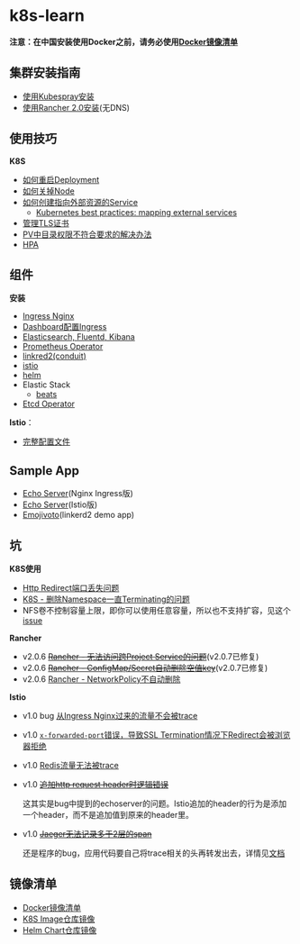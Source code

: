 # k8s-learn

**注意：在中国安装使用Docker之前，请务必使用[Docker镜像清单](installation-guide/docker-mirrors.md)**

## 集群安装指南

* [使用Kubespray安装](installation-guide/kubespray/README.md)
* [使用Rancher 2.0安装](installation-guide/rancher2.0/README.md)(无DNS)

## 使用技巧

**K8S**

* [如何重启Deployment](skills/k8s/how-to-restart-deployment.md)
* [如何关掉Node](skills/k8s/how-to-shutdown-node.md)
* [如何创建指向外部资源的Service](https://kubernetes.io/docs/concepts/services-networking/service/#services-without-selectors)
  * [Kubernetes best practices: mapping external services](https://chinagdg.org/2018/05/kubernetes-best-practices-mapping-external-services/)
* [管理TLS证书](https://chanjarster.github.io/post/k8s-how-to-manage-tls-certs/)
* [PV中目录权限不符合要求的解决办法](https://cloud.ibm.com/docs/containers?topic=containers-cs_troubleshoot_storage#nonroot)
* [HPA](skills/k8s/hpa.md)

## 组件

**安装**

* [Ingress Nginx](addons-guide/ingress)
* [Dashboard配置Ingress](addons-guide/dashboard)
* [Elasticsearch, Fluentd, Kibana](addons-guide/efk)
* [Prometheus Operator](addons-guide/prometheus-operator)
* [linkred2(conduit)](addons-guide/linkerd2)
* [istio](addons-guide/istio/install)
* [helm](addons-guide/helm)
* Elastic Stack
  * [beats](https://github.com/elastic/beats/tree/master/deploy/kubernetes)
* [Etcd Operator](addons-guide/etcd-operator)

**Istio**：

* [完整配置文件](addons-guide/istio/learn/effective-traffic-routing.md)

## Sample App

* [Echo Server](sample-apps/echo-server)(Nginx Ingress版)
* [Echo Server](sample-apps/echo-server-istio)(Istio版)
* [Emojivoto](sample-apps/emojivoto)(linkerd2 demo app)

## 坑

**K8S使用**

* [Http Redirect端口丢失问题](pitfalls/http-302)
* [K8S - 删除Namespace一直Terminating的问题](pitfalls/k8s/namespace-deletion-stuck)
* NFS卷不控制容量上限，即你可以使用任意容量，所以也不支持扩容，见这个[issue](https://github.com/kubernetes-incubator/external-storage/issues/1235#issuecomment-542043620)

**Rancher**

* v2.0.6 ~~[Rancher - 无法访问跨Project Service的问题](pitfalls/rancher/cross-project-traffic)~~(v2.0.7已修复)
* v2.0.6 ~~[Rancher - ConfigMap/Secret自动删除空值key](pitfalls/rancher/configmap-secret-empty-key-deletion)~~(v2.0.7已修复)
* v2.0.6 [Rancher - NetworkPolicy不自动删除](pitfalls/rancher/networkpolicy-not-delete)

**Istio**

* v1.0 bug [从Ingress Nginx过来的流量不会被trace][istio-issue-7963]
* v1.0 [`x-forwarded-port`错误，导致SSL Termination情况下Redirect会被浏览器拒绝][istio-issue-7964]
* v1.0 [Redis流量无法被trace][istio-issue-5725]
* v1.0 ~~[追加http request header时逻辑错误][istio-issue-8019]~~

  这其实是bug中提到的echoserver的问题。Istio追加的header的行为是添加一个header，而不是追加值到原来的header里。
* v1.0 ~~[Jaeger无法记录多于2层的span][istio-issue-8155]~~

  还是程序的bug，应用代码要自己将trace相关的头再转发出去，详情见[文档](https://istio.io/docs/tasks/telemetry/distributed-tracing/#understanding-what-happened)
  

## 镜像清单

* [Docker镜像清单](installation-guide/docker-mirrors.md)
* [K8S Image仓库镜像](installation-guide/k8s-image-repo-mirrors.md)
* [Helm Chart仓库镜像](installation-guide/helm-mirrors.md)

[istio-issue-7963]: https://github.com/istio/istio/issues/7963
[istio-issue-7964]: https://github.com/istio/istio/issues/7964
[istio-issue-5725]: https://github.com/istio/istio/issues/5725
[istio-issue-8019]: https://github.com/istio/istio/issues/8019
[istio-issue-8155]: https://github.com/istio/istio/issues/8155
